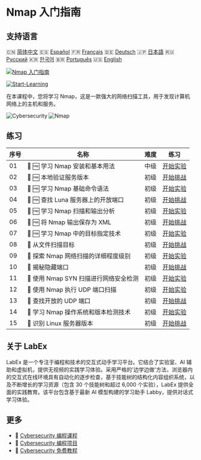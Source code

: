 # Nmap 入门指南

## 支持语言

🇨🇳 [简体中文](README_zh.md) 🇪🇸 [Español](README_es.md) 🇫🇷 [Français](README_fr.md) 🇩🇪 [Deutsch](README_de.md) 🇯🇵 [日本語](README_ja.md) 🇷🇺 [Русский](README_ru.md) 🇰🇷 [한국어](README_ko.md) 🇧🇷 [Português](README_pt.md) 🇺🇸 [English](README.md) 

[![Nmap 入门指南](https://cover-creator.labex.io/nmap-for-beginners.png?lang=zh)](https://labex.io/zh/courses/nmap-for-beginners)

[![Start-Learning](https://img.shields.io/badge/Start-Learning-whitesmoke?style=for-the-badge)](https://labex.io/zh/courses/nmap-for-beginners)

在本课程中，您将学习 Nmap，这是一款强大的网络扫描工具，用于发现计算机网络上的主机和服务。

![Cybersecurity](https://img.shields.io/badge/Cybersecurity-whitesmoke?style=for-the-badge&logo=cybersecurity)
![Nmap](https://img.shields.io/badge/Nmap-whitesmoke?style=for-the-badge&logo=nmap)


## 练习

|   序号 | 名称                                   | 难度   | 练习                                                                                                                                |
|--------|----------------------------------------|--------|-------------------------------------------------------------------------------------------------------------------------------------|
|     01 | 📖 🆓 学习 Nmap 安装和基本用法         | 中级   | <a target='_blank' href='https://labex.io/zh/tutorials/nmap-learn-nmap-installation-and-basic-usage-415924'>开始实验</a>            |
|     02 | 🎯 🆓 本地验证服务版本                 | 初级   | <a target='_blank' href='https://labex.io/zh/tutorials/nmap-verify-service-version-locally-548693'>开始挑战</a>                     |
|     03 | 📖 🆓 学习 Nmap 基础命令语法           | 初级   | <a target='_blank' href='https://labex.io/zh/tutorials/nmap-learn-nmap-basic-command-syntax-415919'>开始实验</a>                    |
|     04 | 🎯 🆓 查找 Luna 服务器上的开放端口     | 初级   | <a target='_blank' href='https://labex.io/zh/tutorials/nmap-find-open-port-on-luna-server-548697'>开始挑战</a>                      |
|     05 | 📖 🆓 学习 Nmap 扫描和输出分析         | 初级   | <a target='_blank' href='https://labex.io/zh/tutorials/nmap-learn-nmap-scanning-and-output-analysis-415926'>开始实验</a>            |
|     06 | 🎯 🆓 将 Nmap 输出保存为 XML           | 初级   | <a target='_blank' href='https://labex.io/zh/tutorials/nmap-save-nmap-output-to-xml-548705'>开始挑战</a>                            |
|     07 | 📖 🆓 学习 Nmap 中的目标指定技术       | 初级   | <a target='_blank' href='https://labex.io/zh/tutorials/nmap-learn-target-specification-techniques-in-nmap-415935'>开始实验</a>      |
|     08 | 🎯  从文件扫描目标                     | 初级   | <a target='_blank' href='https://labex.io/zh/tutorials/nmap-scan-target-from-file-548715'>开始挑战</a>                              |
|     09 | 📖  探索 Nmap 网络扫描的详细程度级别   | 初级   | <a target='_blank' href='https://labex.io/zh/tutorials/nmap-explore-nmap-verbosity-levels-for-network-scanning-415939'>开始实验</a> |
|     10 | 🎯  揭秘隐藏端口                       | 初级   | <a target='_blank' href='https://labex.io/zh/tutorials/nmap-uncover-the-secret-port-548724'>开始挑战</a>                            |
|     11 | 📖  使用 Nmap SYN 扫描进行网络安全检测 | 初级   | <a target='_blank' href='https://labex.io/zh/tutorials/nmap-conduct-nmap-syn-scans-for-network-security-415934'>开始实验</a>        |
|     12 | 📖  使用 Nmap 执行 UDP 端口扫描        | 初级   | <a target='_blank' href='https://labex.io/zh/tutorials/nmap-perform-udp-port-scanning-with-nmap-415938'>开始实验</a>                |
|     13 | 🎯  查找开放的 UDP 端口                | 初级   | <a target='_blank' href='https://labex.io/zh/tutorials/nmap-find-open-udp-port-548746'>开始挑战</a>                                 |
|     14 | 📖  学习 Nmap 操作系统和版本检测技术   | 初级   | <a target='_blank' href='https://labex.io/zh/tutorials/nmap-learn-nmap-os-and-version-detection-techniques-415925'>开始实验</a>     |
|     15 | 🎯  识别 Linux 服务器版本              | 初级   | <a target='_blank' href='https://labex.io/zh/tutorials/nmap-identify-linux-server-version-548747'>开始挑战</a>                      |

## 关于 LabEx

LabEx 是一个专注于编程和技术的交互式动手学习平台。它结合了实验室、AI 辅助和虚拟机，提供无视频的实践学习体验。采用严格的'边学边做'方法，浏览器内的交互式在线环境具有自动化的逐步检查，基于技能树的结构化内容组织系统，以及不断增长的学习资源（包含 30 个技能树和超过 6,000 个实验），LabEx 提供全面的实践教育。该平台包含基于最新 AI 模型构建的学习助手 Labby，提供对话式学习体验。

## 更多

- 🔗 [Cybersecurity 编程课程](https://github.com/labex-labs/awesome-programming-courses)
- 🔗 [Cybersecurity 编程项目](https://github.com/labex-labs/awesome-programming-projects)
- 🔗 [Cybersecurity 免费教程](https://github.com/labex-labs/cybersecurity-free-tutorials)

